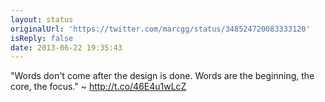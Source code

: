 ```yaml
---
layout: status
originalUrl: 'https://twitter.com/marcgg/status/348524720083333120'
isReply: false
date: 2013-06-22 19:35:43
---
```


"Words don't come after the design is done. Words are the beginning, the core, the focus." ~ http://t.co/46E4u1wLcZ
